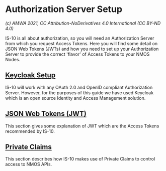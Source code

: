 # Authorization Server Setup
_(c) AMWA 2021, CC Attribution-NoDerivatives 4.0 International (CC BY-ND 4.0)_

IS-10 is all about authorization, so you will need an Authorization Server from which you request  Access Tokens.  Here you will find some detail on JSON Web Tokens (JWTs) and how you need to set up your Authorization Server to provide the correct 'flavor' of Access Tokens to your NMOS Nodes.

## [Keycloak Setup](3.1.%20Keycloak%20Setup.md)
IS-10 will work with any OAuth 2.0 and OpenID compliant Authorization Server. However, for the purposes of this guide we have used Keycloak which is an open source Identity and Access Management solution.

## [JSON Web Tokens (JWT)](3.2.%20JSON%20Web%20Tokens%20(JWT).md)
This section gives some explanation of JWT which are the Access Tokens recommended by IS-10. 

## [Private Claims](3.3.%20Private%20Claims.md)
This section describes how IS-10 makes use of Private Claims to control access to NMOS APIs. 

<!--stackedit_data:
eyJoaXN0b3J5IjpbMjc5NDE0NDAyXX0=
-->